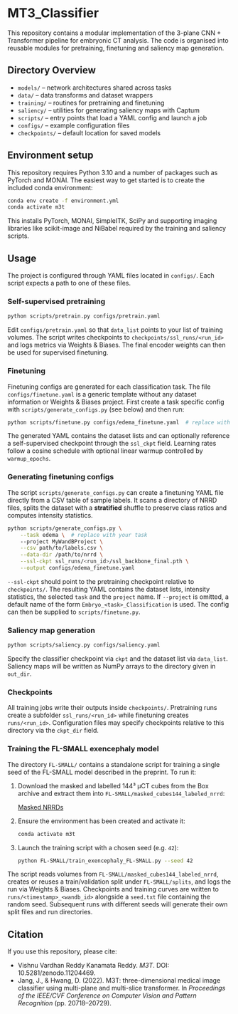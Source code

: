 # MT3_Classifier

This repository contains a modular implementation of the 3-plane CNN + Transformer
pipeline for embryonic CT analysis. The code is organised into reusable modules
for pretraining, finetuning and saliency map generation.

## Directory Overview

- `models/` – network architectures shared across tasks
- `data/` – data transforms and dataset wrappers
- `training/` – routines for pretraining and finetuning
- `saliency/` – utilities for generating saliency maps with Captum
- `scripts/` – entry points that load a YAML config and launch a job
- `configs/` – example configuration files
- `checkpoints/` – default location for saved models

## Environment setup

This repository requires Python 3.10 and a number of packages such as
PyTorch and MONAI. The easiest way to get started is to create the
included conda environment:

```bash
conda env create -f environment.yml
conda activate m3t
```

This installs PyTorch, MONAI, SimpleITK, SciPy and supporting imaging libraries
like scikit-image and NiBabel required by the training and saliency scripts.

## Usage

The project is configured through YAML files located in `configs/`. Each script
expects a path to one of these files.

### Self-supervised pretraining

```bash
python scripts/pretrain.py configs/pretrain.yaml
```

Edit `configs/pretrain.yaml` so that `data_list` points to your list of
training volumes. The script writes checkpoints to
`checkpoints/ssl_runs/<run_id>` and logs metrics via Weights & Biases. The final
encoder weights can then be used for supervised finetuning.

### Finetuning

Finetuning configs are generated for each classification task. The file
`configs/finetune.yaml` is a generic template without any dataset
information or Weights & Biases project. First create a task specific
config with `scripts/generate_configs.py` (see below) and then run:

```bash
python scripts/finetune.py configs/edema_finetune.yaml  # replace with your task
```

The generated YAML contains the dataset lists and can optionally reference a
self-supervised checkpoint through the `ssl_ckpt` field. Learning rates follow a
cosine schedule with optional linear warmup controlled by `warmup_epochs`.

### Generating finetuning configs

The script `scripts/generate_configs.py` can create a finetuning YAML file
directly from a CSV table of sample labels. It scans a directory of NRRD files,
splits the dataset with a **stratified** shuffle to preserve class ratios and
computes intensity statistics.

```bash
python scripts/generate_configs.py \
    --task edema \  # replace with your task
    --project MyWandBProject \
    --csv path/to/labels.csv \
    --data-dir /path/to/nrrd \
    --ssl-ckpt ssl_runs/<run_id>/ssl_backbone_final.pth \
    --output configs/edema_finetune.yaml
```

`--ssl-ckpt` should point to the pretraining checkpoint relative to
`checkpoints/`. The resulting YAML contains the dataset lists, intensity
statistics, the selected `task` and the `project` name. If `--project` is
omitted, a default name of the form `Embryo_<task>_Classification` is
used. The config can then be supplied to `scripts/finetune.py`.

### Saliency map generation

```bash
python scripts/saliency.py configs/saliency.yaml
```

Specify the classifier checkpoint via `ckpt` and the dataset list via
`data_list`. Saliency maps will be written as NumPy arrays to the directory
given in `out_dir`.

### Checkpoints

All training jobs write their outputs inside `checkpoints/`. Pretraining runs
create a subfolder `ssl_runs/<run_id>` while finetuning creates
`runs/<run_id>`. Configuration files may specify checkpoints relative to this
directory via the `ckpt_dir` field.

### Training the FL-SMALL exencephaly model

The directory `FL-SMALL/` contains a standalone script for training a single
seed of the FL-SMALL model described in the preprint. To run it:

1. Download the masked and labelled 144³ µCT cubes from the Box archive and
   extract them into `FL-SMALL/masked_cubes144_labeled_nrrd`:

   [Masked NRRDs](https://app.box.com/s/fykcqtt8yixv95jgb0f5sgpv6gfhpcjo)

2. Ensure the environment has been created and activate it:

   ```bash
   conda activate m3t
   ```

3. Launch the training script with a chosen seed (e.g. `42`):

   ```bash
   python FL-SMALL/train_exencephaly_FL-SMALL.py --seed 42
   ```

The script reads volumes from `FL-SMALL/masked_cubes144_labeled_nrrd`, creates
or reuses a train/validation split under `FL-SMALL/splits`, and logs the run via
Weights & Biases. Checkpoints and training curves are written to
`runs/<timestamp>_<wandb_id>` alongside a `seed.txt` file containing the random
seed. Subsequent runs with different seeds will generate their own split files
and run directories.

## Citation

If you use this repository, please cite:

- Vishnu Vardhan Reddy Kanamata Reddy. *M3T*. DOI: 10.5281/zenodo.11204469.
- Jang, J., & Hwang, D. (2022). M3T: three-dimensional medical image classifier using multi-plane and multi-slice transformer. In *Proceedings of the IEEE/CVF Conference on Computer Vision and Pattern Recognition* (pp. 20718–20729).
